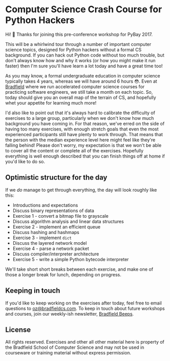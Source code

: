 # Computer Science Crash Course for Python Hackers

Hi! 👋 Thanks for joining this pre-conference workshop for PyBay 2017.

This will be a whirlwind tour through a number of important computer science topics, designed for Python hackers without a formal CS background. If you can hack out Python code without too much trouble, but don't always know how and why it works (or how you might make it run faster) then I'm sure you'll have learn a lot today and have a great time too!

As you may know, a formal undergraduate education in computer science typically takes 4 years, whereas we will have around 6 hours 😳. Even at [Bradfield](https://bradfieldcs.com) where we run accelerated computer science courses for practicing software engineers, we still take a month on each topic. So, today should give you an overall map of the terrain of CS, and hopefully whet your appetite for learning much more!

I'd also like to point out that it's always hard to calibrate the difficulty of exercises to a large group, particularly when we don't know how much background you have coming in. For that reason, we've erred on the side of having too many exercises, with enough stretch goals that even the most experienced participants still have plenty to work through. That means that the person with the median experience level here might feel like they're falling behind! Please don't worry, my expectation is that we won't be able to cover all the content or complete all of the exercises. Hopefully everything is well enough described that you can finish things off at home if you'd like to do so.

## Optimistic structure for the day

If we _do_ manage to get through everything, the day will look roughly like this:

* Introductions and expectations
* Discuss binary representations of data
* Exercise 1 - convert a bitmap file to grayscale
* Discuss algorithm analysis and linear data structures
* Exercise 2 - implement an efficient queue
* Discuss hashing and hashmaps
* Exercise 3 - implement `dict`
* Discuss the layered network model
* Exercise 4 - parse a network packet
* Discuss compiler/interpreter architecture
* Exercise 5 - write a simple Python bytecode interpreter

We'll take short short breaks between each exercise, and make one of those a longer break for lunch, depending on progress.

## Keeping in touch

If you'd like to keep working on the exercises after today, feel free to email questions to [oz@bradfieldcs.com](mailto:oz@bradfieldcs.com). To keep in touch about future workshops and courses, join our weekly-ish newsletter, [Bradfield Beeps](http://eepurl.com/ccYC39).


## License

All rights reserved. Exercises and other all other material here is property of the Bradfield School of Computer Science and may not be used in courseware or training material without express permission.
